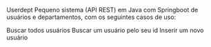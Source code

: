 Userdept
Pequeno sistema (API REST) em Java com Springboot de usuários e departamentos, 
com os seguintes casos de uso:

Buscar todos usuários
Buscar um usuário pelo seu id
Inserir um novo usuário
